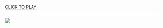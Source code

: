 
<a href="https://premium76.site?title=unblocked_games_at_school_66&ref=13M">CLICK TO PLAY</a></h3>
<hr>

<a href="https://premium76.site?title=unblocked_games_at_school_66&ref=13M"><img src="https://clearcache.store/games.png"></a>


